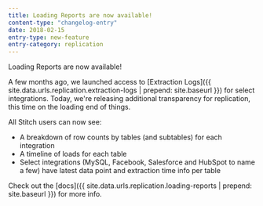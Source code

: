 ```yaml
---
title: Loading Reports are now available!
content-type: "changelog-entry"
date: 2018-02-15
entry-type: new-feature
entry-category: replication
---
```


Loading Reports are now available!

A few months ago, we launched access to [Extraction Logs]({{ site.data.urls.replication.extraction-logs | prepend: site.baseurl }}) for select integrations. Today, we're releasing additional transparency for replication, this time on the loading end of things.

All Stitch users can now see:

- A breakdown of row counts by tables (and subtables) for each integration
- A timeline of loads for each table
- Select integrations (MySQL, Facebook, Salesforce and HubSpot to name a few) have latest data point and extraction time info per table

Check out the [docs]({{ site.data.urls.replication.loading-reports | prepend: site.baseurl }}) for more info.